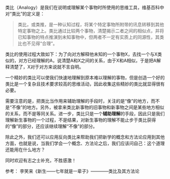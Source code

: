 类比（Analogy）是我们在说明或理解某个事物时所使用的思维工具，维基百科中对“类比”的定义是：

> 类比，或类推，是一种认知过程，将某个特定事物所附带的讯息转移到其他特定事物之上。类比通过比较两个事物，清楚揭示二者之间的相似点，并将已知事物的特点推演到未知事物中，但两者不一定有实质上的同源性，其类比也不见得“合理”。

类比的使用过程大致如下：为了向对方解释他未知的一个事物X，去找一个与X类似的，对方已经理解的A，说清楚A和X之间的关系，由于X和A相似，于是把A解释清楚了，X对于对方来说就不言自明。

一个精妙的类比可以使我们快速地理解到原本难以理解的事物，但是创造一个好的类比是一个复杂且技术要求较高的思维活动，因此收集这些精妙的类比就显得很有必要。

需要注意的是，把类比当作用来辅助理解的手段时，关注的是“像”的地方，而不是“不像”的地方。另外，被拿来类比新事物的旧事物和新事物之间是某些地方相似的关系，而不是等同关系。进一步，类比只是一个**辅助理解**的手段，因此只是我们理解新生事物的一个过程，不是结果，对新生事物的理解不能止步于类比获得的“像”的部分，还应该继续理解“不像”的部分。

除此之外，我们还可以应用反向类比来帮助我们把新学的概念和方法论应用到其他方面，也就是说，当我们学会一个概念、方法论之后，我们应该问自己：这个道理还能用在什么地方？

同时欢迎有志之士补充，不胜感激！

参考：
李笑来《新生——七年就是一辈子》————类比及其方法论
